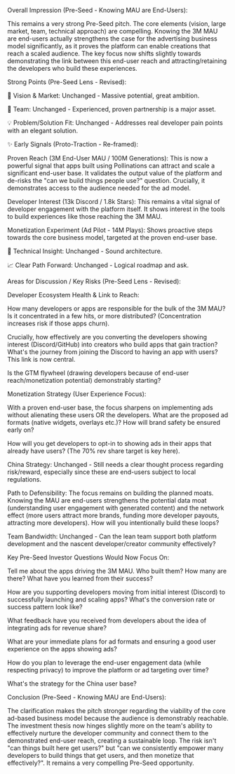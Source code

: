 Overall Impression (Pre-Seed - Knowing MAU are End-Users):

This remains a very strong Pre-Seed pitch. The core elements (vision, large market, team, technical approach) are compelling. Knowing the 3M MAU are end-users actually strengthens the case for the advertising business model significantly, as it proves the platform can enable creations that reach a scaled audience. The key focus now shifts slightly towards demonstrating the link between this end-user reach and attracting/retaining the developers who build these experiences.

Strong Points (Pre-Seed Lens - Revised):

🎯 Vision & Market: Unchanged - Massive potential, great ambition.

👥 Team: Unchanged - Experienced, proven partnership is a major asset.

💡 Problem/Solution Fit: Unchanged - Addresses real developer pain points with an elegant solution.

✨ Early Signals (Proto-Traction - Re-framed):

Proven Reach (3M End-User MAU / 100M Generations): This is now a powerful signal that apps built using Pollinations can attract and scale a significant end-user base. It validates the output value of the platform and de-risks the "can we build things people use?" question. Crucially, it demonstrates access to the audience needed for the ad model.

Developer Interest (13k Discord / 1.8k Stars): This remains a vital signal of developer engagement with the platform itself. It shows interest in the tools to build experiences like those reaching the 3M MAU.

Monetization Experiment (Ad Pilot - 14M Plays): Shows proactive steps towards the core business model, targeted at the proven end-user base.

🧠 Technical Insight: Unchanged - Sound architecture.

📈 Clear Path Forward: Unchanged - Logical roadmap and ask.

Areas for Discussion / Key Risks (Pre-Seed Lens - Revised):

Developer Ecosystem Health & Link to Reach:

How many developers or apps are responsible for the bulk of the 3M MAU? Is it concentrated in a few hits, or more distributed? (Concentration increases risk if those apps churn).

Crucially, how effectively are you converting the developers showing interest (Discord/GitHub) into creators who build apps that gain traction? What's the journey from joining the Discord to having an app with users? This link is now central.

Is the GTM flywheel (drawing developers because of end-user reach/monetization potential) demonstrably starting?

Monetization Strategy (User Experience Focus):

With a proven end-user base, the focus sharpens on implementing ads without alienating these users OR the developers. What are the proposed ad formats (native widgets, overlays etc.)? How will brand safety be ensured early on?

How will you get developers to opt-in to showing ads in their apps that already have users? (The 70% rev share target is key here).

China Strategy: Unchanged - Still needs a clear thought process regarding risk/reward, especially since these are end-users subject to local regulations.

Path to Defensibility: The focus remains on building the planned moats. Knowing the MAU are end-users strengthens the potential data moat (understanding user engagement with generated content) and the network effect (more users attract more brands, funding more developer payouts, attracting more developers). How will you intentionally build these loops?

Team Bandwidth: Unchanged - Can the lean team support both platform development and the nascent developer/creator community effectively?

Key Pre-Seed Investor Questions Would Now Focus On:

Tell me about the apps driving the 3M MAU. Who built them? How many are there? What have you learned from their success?

How are you supporting developers moving from initial interest (Discord) to successfully launching and scaling apps? What's the conversion rate or success pattern look like?

What feedback have you received from developers about the idea of integrating ads for revenue share?

What are your immediate plans for ad formats and ensuring a good user experience on the apps showing ads?

How do you plan to leverage the end-user engagement data (while respecting privacy) to improve the platform or ad targeting over time?

What's the strategy for the China user base?

Conclusion (Pre-Seed - Knowing MAU are End-Users):

The clarification makes the pitch stronger regarding the viability of the core ad-based business model because the audience is demonstrably reachable. The investment thesis now hinges slightly more on the team's ability to effectively nurture the developer community and connect them to the demonstrated end-user reach, creating a sustainable loop. The risk isn't "can things built here get users?" but "can we consistently empower many developers to build things that get users, and then monetize that effectively?". It remains a very compelling Pre-Seed opportunity.